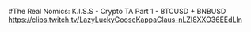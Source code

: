#The Real Nomics: K.I.S.S - Crypto TA Part 1 - BTCUSD + BNBUSD
https://clips.twitch.tv/LazyLuckyGooseKappaClaus-nLZI8XXO36EEdLln
